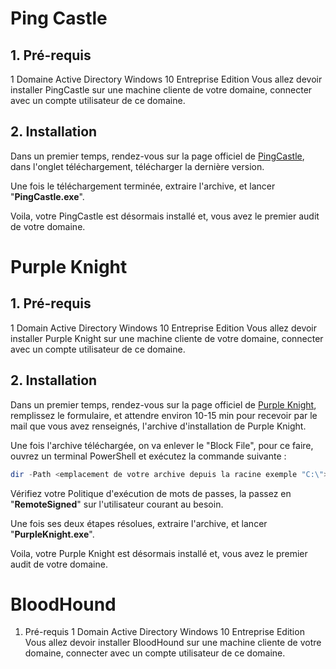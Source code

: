 # Ping Castle

## 1. Pré-requis

1 Domaine Active Directory
Windows 10 Entreprise Edition
Vous allez devoir installer PingCastle sur une machine cliente de votre domaine, connecter avec un compte utilisateur de ce domaine.

## 2. Installation

Dans un premier temps, rendez-vous sur la page officiel de [PingCastle](https://www.pingcastle.com/download/), dans l'onglet téléchargement, télécharger la dernière version.

Une fois le téléchargement terminée, extraire l'archive, et lancer "**PingCastle.exe**".

Voila, votre PingCastle est désormais installé et, vous avez le premier audit de votre domaine.

# Purple Knight

## 1. Pré-requis

1 Domain Active Directory
Windows 10 Entreprise Edition
Vous allez devoir installer Purple Knight sur une machine cliente de votre domaine, connecter avec un compte utilisateur de ce domaine.

## 2. Installation 
Dans un premier temps, rendez-vous sur la page officiel de [Purple Knight](https://www.purple-knight.com/request-form/), remplissez le formulaire, et attendre environ 10-15 min pour recevoir par le mail que vous avez renseignés, l'archive d'installation de Purple Knight.

Une fois l'archive téléchargée, on va enlever le "Block File", pour ce faire, ouvrez un terminal PowerShell et exécutez la commande suivante :
```PowerShell
dir -Path <emplacement de votre archive depuis la racine exemple "C:\"> -Recurse | Unblock-File
```

Vérifiez votre Politique d'exécution de mots de passes, la passez en "**RemoteSigned**" sur l'utilisateur courant au besoin.

Une fois ses deux étapes résolues, extraire l'archive, et lancer "**PurpleKnight.exe**".

Voila, votre Purple Knight est désormais installé et, vous avez le premier audit de votre domaine.

# BloodHound

1. Pré-requis
1 Domain Active Directory
Windows 10 Entreprise Edition
Vous allez devoir installer BloodHound sur une machine cliente de votre domaine, connecter avec un compte utilisateur de ce domaine.
